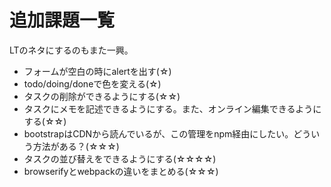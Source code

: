 # 追加課題一覧

LTのネタにするのもまた一興。

* フォームが空白の時にalertを出す(☆)
* todo/doing/doneで色を変える(☆)
* タスクの削除ができるようにする(☆☆)
* タスクにメモを記述できるようにする。また、オンライン編集できるようにする(☆☆)
* bootstrapはCDNから読んでいるが、この管理をnpm経由にしたい。どういう方法がある？(☆☆☆)
* タスクの並び替えをできるようにする(☆☆☆☆)
* browserifyとwebpackの違いをまとめる(☆☆☆)

